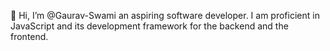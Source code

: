 👋 Hi, I’m @Gaurav-Swami an aspiring software developer. I am proficient in JavaScript and its development framework for the backend and the frontend. 


<!---
Gaurav-Swami/Gaurav-Swami is a ✨ special ✨ repository because its `README.md` (this file) appears on your GitHub profile.
You can click the Preview link to take a look at your changes.
--->

